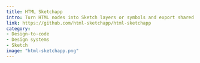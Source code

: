 ```yaml
---
title: HTML Sketchapp
intro: Turn HTML nodes into Sketch layers or symbols and export shared text styles and document colors.
link: https://github.com/html-sketchapp/html-sketchapp
category:
- Design-to-code
- Design systems
- Sketch
image: "html-sketchapp.png"
---
```

